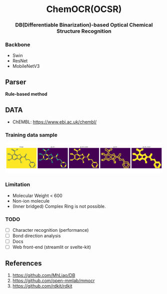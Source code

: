 <h1 align="center">
ChemOCR(OCSR)
</h1>

<h3 align="center">
DB(Differentiable Binarization)-based Optical Chemical Structure Recognition  
</h3> 

### Backbone

- Swin
- ResNet
- MobileNetV3

## Parser
**Rule-based method**

## DATA

- ChEMBL: https://www.ebi.ac.uk/chembl/

### Training data sample
<img src="data/sample_data.png">

### Limitation
- Molecular Weight < 600
- Non-ion molecule
- (Inner bridged) Complex Ring is not possible.

### TODO
- [ ] Character recognition (performance)
- [ ] Bond direction analysis
- [ ] Docs
- [ ] Web front-end (streamlit or svelte-kit)

## References

1. https://github.com/MhLiao/DB
2. https://github.com/open-mmlab/mmocr
3. https://github.com/rdkit/rdkit
